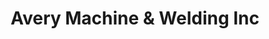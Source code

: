 ---
title: "Avery Machine & Welding Inc"
url: /newland/avery-machine-und-welding-inc/
shop: Allgemein
---
